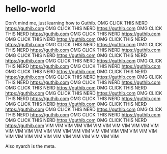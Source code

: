 # hello-world
Don't mind me, just learning how to Guthib.
OMG CLICK THIS NERD https://guthib.com
OMG CLICK THIS NERD https://guthib.com
OMG CLICK THIS NERD https://guthib.com
OMG CLICK THIS NERD https://guthib.com
OMG CLICK THIS NERD https://guthib.com
OMG CLICK THIS NERD https://guthib.com
OMG CLICK THIS NERD https://guthib.com
OMG CLICK THIS NERD https://guthib.com
OMG CLICK THIS NERD https://guthib.com
OMG CLICK THIS NERD https://guthib.com
OMG CLICK THIS NERD https://guthib.com
OMG CLICK THIS NERD https://guthib.com
OMG CLICK THIS NERD https://guthib.com
OMG CLICK THIS NERD https://guthib.com
OMG CLICK THIS NERD https://guthib.com
OMG CLICK THIS NERD https://guthib.com
OMG CLICK THIS NERD https://guthib.com
OMG CLICK THIS NERD https://guthib.com
OMG CLICK THIS NERD https://guthib.com
OMG CLICK THIS NERD https://guthib.com
OMG CLICK THIS NERD https://guthib.com
OMG CLICK THIS NERD https://guthib.com
OMG CLICK THIS NERD https://guthib.com
OMG CLICK THIS NERD https://guthib.com
OMG CLICK THIS NERD https://guthib.com
OMG CLICK THIS NERD https://guthib.com
OMG CLICK THIS NERD https://guthib.com
OMG CLICK THIS NERD https://guthib.com
OMG CLICK THIS NERD https://guthib.com
OMG CLICK THIS NERD https://guthib.com
OMG CLICK THIS NERD https://guthib.com
VIM VIM VIM VIM VIM VIM VIM VIM VIM VIM VIM VIM VIM VIM VIM VIM VIM VIM VIM VIM
VIM VIM VIM VIM VIM VIM VIM VIM VIM VIM VIM VIM VIM VIM VIM VIM VIM VIM VIM VIM

Also nyarch is the meta.

